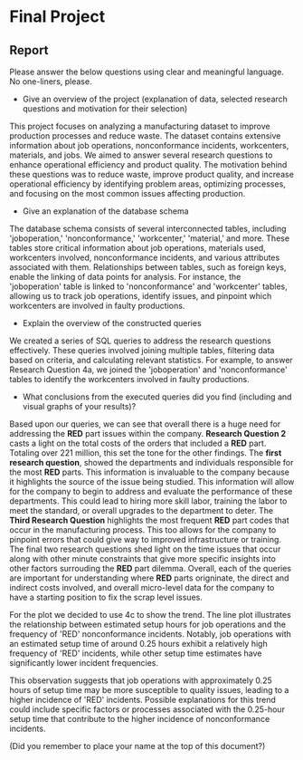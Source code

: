 # Final Project

## Report

Please answer the below questions using clear and meaningful language. No one-liners, please.

* Give an overview of the project (explanation of data, selected research questions and motivation for their selection)

This project focuses on analyzing a manufacturing dataset to improve production processes and reduce waste. The dataset contains extensive information about job operations, nonconformance incidents, workcenters, materials, and jobs. We aimed to answer several research questions to enhance operational efficiency and product quality. The motivation behind these questions was to reduce waste, improve product quality, and increase operational efficiency by identifying problem areas, optimizing processes, and focusing on the most common issues affecting production.

* Give an explanation of the database schema

The database schema consists of several interconnected tables, including 'joboperation,' 'nonconformance,' 'workcenter,' 'material,' and more. These tables store critical information about job operations, materials used, workcenters involved, nonconformance incidents, and various attributes associated with them. Relationships between tables, such as foreign keys, enable the linking of data points for analysis. For instance, the 'joboperation' table is linked to 'nonconformance' and 'workcenter' tables, allowing us to track job operations, identify issues, and pinpoint which workcenters are involved in faulty productions.

* Explain the overview of the constructed queries

We created a series of SQL queries to address the research questions effectively. These queries involved joining multiple tables, filtering data based on criteria, and calculating relevant statistics. For example, to answer Research Question 4a, we joined the 'joboperation' and 'nonconformance' tables to identify the workcenters involved in faulty productions.

* What conclusions from the executed queries did you find (including and visual graphs of your results)?

Based upon our queries, we can see that overall there is a huge need for addressing the __RED__ part issues within the company. __Research Question 2__ casts a light on the total costs of the orders that included a __RED__ part. Totaling over 221 million, this set the tone for the other findings. The __first research question__, showed the departments and individuals responsible for the most __RED__ parts. This information is invaluable to the company because it highlights the source of the issue being studied. This information will allow for the company to begin to address and evaluate the performance of these departments. This could lead to hiring more skill labor, training the labor to meet the standard, or overall upgrades to the department to deter. The __Third Research Question__ highlights the most frequent __RED__ part codes that occur in the manufacturing process. This too allows for the company to pinpoint errors that could give way to improved infrastructure or training. The final two research questions shed light on the time issues that occur along with other minute constraints that give more specific insights into other factors surrouding the __RED__ part dilemma. Overall, each of the queries are important for understanding where __RED__ parts origninate, the direct and indirect costs involved, and overall micro-level data for the company to have a starting position to fix the scrap level issues.

For the plot we decided to use 4c to show the trend.
The line plot illustrates the relationship between estimated setup hours for job operations and the frequency of 'RED' nonconformance incidents. Notably, job operations with an estimated setup time of around 0.25 hours exhibit a relatively high frequency of 'RED' incidents, while other setup time estimates have significantly lower incident frequencies.

This observation suggests that job operations with approximately 0.25 hours of setup time may be more susceptible to quality issues, leading to a higher incidence of 'RED' incidents. Possible explanations for this trend could include specific factors or processes associated with the 0.25-hour setup time that contribute to the higher incidence of nonconformance incidents.

(Did you remember to place your name at the top of this document?)
